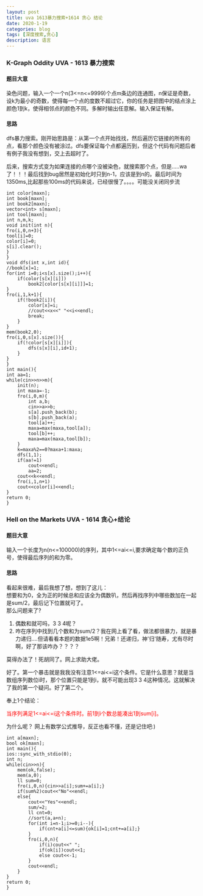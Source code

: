 ```yaml
---
layout: post
title: uva 1613暴力搜索+1614 贪心 结论
date: 2020-1-19
categories: blog
tags: [深度搜索,贪心]
description: 语言
---
```


### K-Graph Oddity UVA - 1613 暴力搜索
#### 题目大意
染色问题，输入一个一个n(3<=n<=9999)个点m条边的连通图，n保证是奇数，设k为最小的奇数，使得每一个点的度数不超过它，你的任务是把图中的结点涂上颜色1到k，使得相邻点的颜色不同。多解时输出任意解。输入保证有解。

#### 思路
dfs暴力搜索。刚开始思路是：从第一个点开始找找，然后遍历它链接的所有的点，看那个颜色没有被涂过。dfs要保证每个点都遍历到，但这个代码有问题后者有例子我没有想到，交上去超时了。<br>

后来，搜索方式变为如果连接的点哪个没被染色，就搜索那个点，但是.....wa了！！！最后找到bug居然是初始化时只到n-1，应该是到n的。最后时间为1350ms,比起那些100ms的代码来说，已经很慢了。。。。可能没关闭同步流

    int color[maxn];
    int book[maxn];
    int book2[maxn];
    vector<int> s[maxn];
    int tool[maxn];
    int n,m,k;
    void init(int n){
    fro(i,0,n+3){
    tool[i]=0;
    color[i]=0;
    s[i].clear();
    }
    }
    void dfs(int x,int id){
    //book[x]=1;
    for(int i=0;i<s[x].size();i++){
        if(color[s[x][i]])
            book2[color[s[x][i]]]=1;
    }
    fro(i,1,k+1){
        if(!book2[i]){
            color[x]=i;
            //cout<<x<<" "<<i<<endl;
            break;
        }
    }
    mem(book2,0);
    fro(i,0,s[x].size()){
        if(!color[s[x][i]]){
            dfs(s[x][i],id+1);
        }
    }
    }
    int main(){
    int aa=1;
    while(cin>>n>>m){
        init(n);
        int maxa=-1;
        fro(i,0,m){
            int a,b;
            cin>>a>>b;
            s[a].push_back(b);
            s[b].push_back(a);
            tool[a]++;
            maxa=max(maxa,tool[a]);
            tool[b]++;
            maxa=max(maxa,tool[b]);
        }
        k=maxa%2==0?maxa+1:maxa;
        dfs(1,1);
        if(aa!=1)
            cout<<endl;
            aa=2;
        cout<<k<<endl;
        fro(i,1,n+1)
        cout<<color[i]<<endl;
    }
    return 0;
    }


### Hell on the Markets UVA - 1614 贪心+结论
#### 题目大意
输入一个长度为n(n<=100000)的序列，其中1<=ai<=i,要求确定每个数的正负号，使得最后序列的和为零。

#### 思路
看起来很难，最后我想了想，想到了这儿：<br>
想要和为0，全为正的时候总和应该全为偶数叭，然后再找序列中哪些数加在一起是sum/2，最后记下位置就可了。<br>
那么问题来了?<br>
1. 偶数和就可吗，3 3 4呢？
2. 咋在序列中找到几个数和为sum/2？我在网上看了看，做法都很暴力，就是暴力递归....但请看看本题的数据1e5啊！兄弟！还递归，神'归'随寿，尤有尽时啊，好了那该咋办？？？？

莫得办法了！死胡同了。网上求助大佬。<br>

好了。第一个暴击就是我我没有注意1<=ai<=i这个条件。它是什么意思？就是当数组序列数位i时，那个位置只能是1到i，就不可能出现3 3 4这种情况。这就解决了我的第一个疑问。好了第二个。<br>

奉上1个结论：
<p style="color: red">当序列满足1<=ai<=i这个条件时。前1到i个数总能凑出1到sum[i]。</p>

为什么呢？ 网上有数学公式推导，反正也看不懂，还是记住吧:)

    int a[maxn];
    bool ok[maxn];
    int main(){
    ios::sync_with_stdio(0);
    int n;
    while(cin>>n){
        mem(ok,false);
        mem(a,0);
        ll sum=0;
        fro(i,0,n){cin>>a[i];sum+=a[i];}
        if(sum%2)cout<<"No"<<endl;
        else{
            cout<<"Yes"<<endl;
            sum/=2;
            ll cnt=0;
            //sort(a,a+n);
            for(int i=n-1;i>=0;i--){
                if(cnt+a[i]<=sum){ok[i]=1;cnt+=a[i];}
            }
            fro(i,0,n){
                if(i)cout<<" ";
                if(ok[i])cout<<1;
                else cout<<-1;
            }
            cout<<endl;
        }
    }
    return 0;
    }









